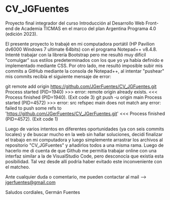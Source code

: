 # CV_JGFuentes
Proyecto final integrador del curso Introducción al Desarrollo Web Front-end de Academia TICMAS en el marco del plan Argentina Programa 4.0 (edición 2023).


El presente proyecto lo trabajé en mi computadora portátil (HP Pavilion dv6000 Windows 7 ultimate 64bits) con el programa Notepad++ v8.4.8.
Intenté trabajar con la librería Bootstrap pero me resultó muy difícil "comulgar" sus estilos predeterminados con los que yo ya había definido e implementado mediante CSS.
Por otro lado, me resultó imposible subir mis commits a GitHub mediante la consola de Notepad++, al intentar "pushear" mis commits recibía el siguiente mensaje de error:
  
  git remote add origin https://github.com/JGerFuentes/CV_JGFuentes.git
    Process started (PID=1940) >>>
    error: remote origin already exists.
    <<< Process finished (PID=1940). (Exit code 3)
  git push -u origin main
      Process started (PID=4572) >>>
      error: src refspec main does not match any
      error: failed to push some refs to 'https://github.com/JGerFuentes/CV_JGerFuentes.git'
      <<< Process finished (PID=4572). (Exit code 1)
      
 Luego de varios intentos en diferentes oportunidades (ya con seis commits locales) y de buscar mucho en la web sin hallar soluciones, decidí finalizar el trabajo en mi computadora y luego simplemente arrastrar los archivos al repositorio "CV_JGFuentes" y añadirlos todos a una misma rama. Luego de hacerlo me di cuenta de que Github me permitía trabajar online con una interfaz similar a la de VisualStudio Code, pero desconocía que existía esta posibilidad. Tal vez desde allí podría haber evitado este inconveniente con el matcheo.
 
 
 Ante cualquier duda o comentario, me pueden contactar al mail --> jgerfuentes@gmail.com
 
 Saludos cordiales,
 Germán Fuentes
